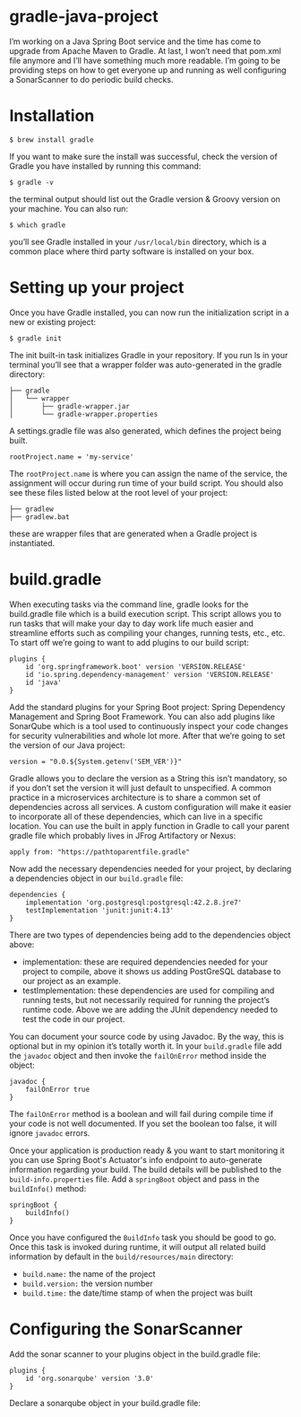 # gradle-java-project

I’m working on a Java Spring Boot service and the time has come to upgrade from Apache Maven to Gradle. At last, 
I won’t need that pom.xml file anymore and I’ll have something much more readable. I’m going to be providing steps on how 
to get everyone up and running as well configuring a SonarScanner to do periodic build checks.

# Installation

```
$ brew install gradle
```
If you want to make sure the install was successful, check the version of Gradle you have installed by running this command:
```
$ gradle -v
```
the terminal output should list out the Gradle version & Groovy version on your machine. You can also run:
```
$ which gradle
```
you’ll see Gradle installed in your `/usr/local/bin` directory, which is a common place where third party software is installed on your box.

# Setting up your project
Once you have Gradle installed, you can now run the initialization script in a new or existing project:
```
$ gradle init
```
The init built-in task initializes Gradle in your repository. If you run ls in your terminal you’ll see that a wrapper folder was auto-generated in the gradle directory:
```
├── gradle 
│   └── wrapper
│       ├── gradle-wrapper.jar
│       └── gradle-wrapper.properties
```
A settings.gradle file was also generated, which defines the project being built.
```
rootProject.name = 'my-service'
```
The `rootProject.name` is where you can assign the name of the service, the assignment will occur during run time of your build script. You should also see these files listed below at the root level of your project:
```
├── gradlew 
├── gradlew.bat
```
these are wrapper files that are generated when a Gradle project is instantiated.
# build.gradle
When executing tasks via the command line, gradle looks for the build.gradle file which is a build execution script. This script allows you to run tasks that will make your day to day work life much easier and streamline efforts such as compiling your changes, running tests, etc., etc. To start off we’re going to want to add plugins to our build script:
```
plugins {
    id 'org.springframework.boot' version 'VERSION.RELEASE'
    id 'io.spring.dependency-management' version 'VERSION.RELEASE'
    id 'java'
}
```
Add the standard plugins for your Spring Boot project: Spring Dependency Management and Spring Boot Framework. You can also add plugins like SonarQube which is a tool used to continuously inspect your code changes for security vulnerabilities and whole lot more. After that we’re going to set the version of our Java project:
```
version = "0.0.${System.getenv('SEM_VER')}"
```
Gradle allows you to declare the version as a String this isn’t mandatory, so if you don’t set the version it will just default to unspecified. A common practice in a microservices architecture is to share a common set of dependencies across all services. A custom configuration will make it easier to incorporate all of these dependencies, which can live in a specific location. You can use the built in apply function in Gradle to call your parent gradle file which probably lives in JFrog Artifactory or Nexus:
```
apply from: "https://pathtoparentfile.gradle"
```
Now add the necessary dependencies needed for your project, by declaring a dependencies object in our `build.gradle` file:
```
dependencies {
    implementation 'org.postgresql:postgresql:42.2.8.jre7'
    testImplementation 'junit:junit:4.13'
}
```
There are two types of dependencies being add to the dependencies object above:
- implementation: these are required dependencies needed for your project to compile, above it shows us adding PostGreSQL database to our project as an example.
- testImplementation: these dependencies are used for compiling and running tests, but not necessarily required for running the project’s runtime code. Above we are adding the JUnit dependency needed to test the code in our project.

You can document your source code by using Javadoc. By the way, this is optional but in my opinion it’s totally worth it. In your `build.gradle` file add the `javadoc` object and then invoke the `failOnError` method inside the object:
```
javadoc {
    failOnError true
}
```
The `failOnError` method is a boolean and will fail during compile time if your code is not well documented. If you set the boolean too false, it will ignore `javadoc` errors.

Once your application is production ready & you want to start monitoring it you can use Spring Boot's Actuator's info endpoint to auto-generate information regarding your build. The build details will be published to the `build-info.properties` file. Add a `springBoot` object and pass in the `buildInfo()` method:
```
springBoot {
    buildInfo()
}
```
Once you have configured the `BuildInfo` task you should be good to go. Once this task is invoked during runtime, it will output all related build information by default in the `build/resources/main` directory:
- `build.name:`  the name of the project
- `build.version:`  the version number
- `build.time:`  the date/time stamp of when the project was built
# Configuring the SonarScanner
Add the sonar scanner to your plugins object in the build.gradle file:
```
plugins {
    id 'org.sonarqube' version '3.0'
}
```
Declare a sonarqube object in your build.gradle file:
